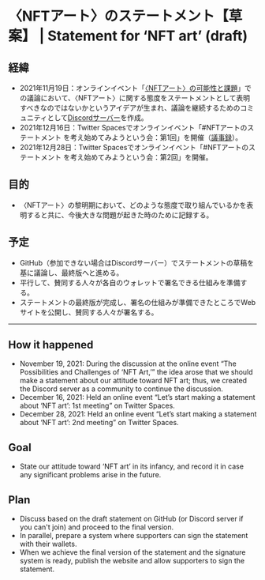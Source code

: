 ﻿# 〈NFTアート〉のステートメント【草案】 | Statement for ‘NFT art’ (draft)

## 経緯

- 2021年11月19日：オンラインイベント「[〈NFTアート〉の可能性と課題](https://youtu.be/OUghCqYDf7w)」での議論において、〈NFTアート〉に関する態度をステートメントとして表明すべきなのではないかというアイデアが生まれ、議論を継続するためのコミュニティとして[Discordサーバー](https://discord.gg/emA5wDxUeq)を作成。
- 2021年12月16日：Twitter Spacesでオンラインイベント「#NFTアートのステートメント を考え始めてみようという会：第1回」を開催（[議事録](https://note.com/_kotobuki_/n/n93feb44260ab)）。
- 2021年12月28日：Twitter Spacesでオンラインイベント「#NFTアートのステートメント を考え始めてみようという会：第2回」を開催。

## 目的

- 〈NFTアート〉の黎明期において、どのような態度で取り組んでいるかを表明すると共に、今後大きな問題が起きた時のために記録する。

## 予定

- GitHub（参加できない場合はDiscordサーバー）でステートメントの草稿を基に議論し、最終版へと進める。
- 平行して、賛同する人々が各自のウォレットで署名できる仕組みを準備する。
- ステートメントの最終版が完成し、署名の仕組みが準備できたところでWebサイトを公開し、賛同する人々が署名する。

---

## How it happened

- November 19, 2021: During the discussion at the online event “The Possibilities and Challenges of ‘NFT Art,’” the idea arose that we should make a statement about our attitude toward NFT art; thus, we created the Discord server as a community to continue the discussion.
- December 16, 2021: Held an online event “Let’s start making a statement about ‘NFT art’: 1st meeting” on Twitter Spaces.
- December 28, 2021: Held an online event “Let’s start making a statement about ‘NFT art’: 2nd meeting” on Twitter Spaces.

## Goal

- State our attitude toward ‘NFT art’ in its infancy, and record it in case any significant problems arise in the future.

## Plan

- Discuss based on the draft statement on GitHub (or Discord server if you can't join) and proceed to the final version.
- In parallel, prepare a system where supporters can sign the statement with their wallets.
- When we achieve the final version of the statement and the signature system is ready, publish the website and allow supporters to sign the statement.
